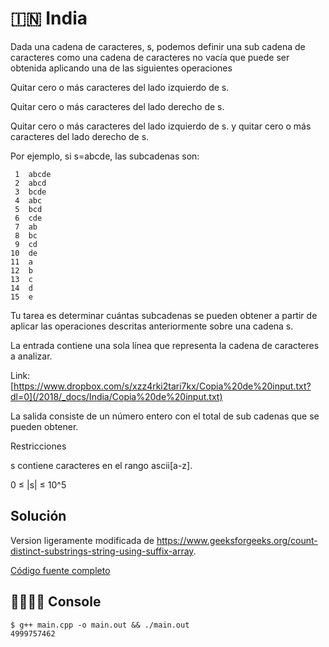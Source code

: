 # 🇮🇳 India

Dada una cadena de caracteres, s, podemos definir una sub cadena de caracteres como una cadena de caracteres no vacía que puede ser obtenida aplicando una de las siguientes operaciones
 
Quitar cero o más caracteres del lado izquierdo de s.

Quitar cero o más caracteres del lado derecho de s.

Quitar cero o más caracteres del lado izquierdo de s. y quitar cero o más caracteres del lado derecho de s.

Por ejemplo, si s=abcde, las subcadenas son:

```
 1	abcde
 2	abcd
 3	bcde
 4	abc
 5	bcd
 6	cde
 7	ab
 8	bc
 9	cd
10	de
11	a 
12	b
13	c
14	d
15	e
```

Tu tarea es determinar cuántas subcadenas se pueden obtener a partir de aplicar las operaciones descritas anteriormente sobre una cadena s.
 
La entrada contiene una sola línea que representa la cadena de caracteres a analizar.
 
Link: [https://www.dropbox.com/s/xzz4rki2tari7kx/Copia%20de%20input.txt?dl=0](/2018/_docs/India/Copia%20de%20input.txt)

La salida consiste de un número entero con el total de sub cadenas que se pueden obtener.
 
Restricciones

s contiene caracteres en el rango ascii[a-z].

0 ≤ |s| ≤ 10^5

## Solución

Version ligeramente modificada de https://www.geeksforgeeks.org/count-distinct-substrings-string-using-suffix-array.

[Código fuente completo](main.cpp)

## 👨‍💻👩‍💻 Console

```
$ g++ main.cpp -o main.out && ./main.out
4999757462
```